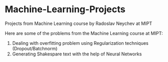 # Machine-Learning-Projects
Projects from Machine Learning course by Radoslav Neychev at MIPT

Here are some of the problems from the Machine Learning course at MIPT:
1. Dealing with overfitting problem using Regularization techniques (Dropout/Batchnorm)
2. Generating Shakespare text with the help of Neural Networks
